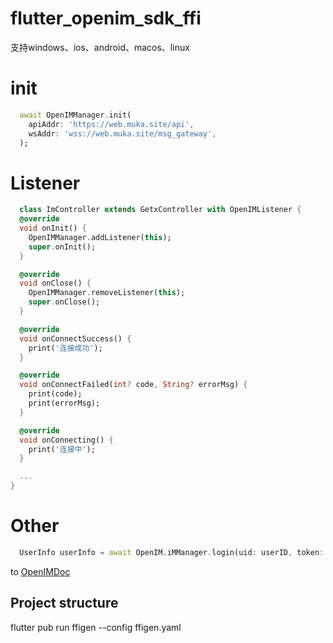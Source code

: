 # flutter_openim_sdk_ffi
 支持windows、ios、android、macos、linux
# init 
```dart
  await OpenIMManager.init(
    apiAddr: 'https://web.muka.site/api',
    wsAddr: 'wss://web.muka.site/msg_gateway',
  );
```

# Listener
```dart
  class ImController extends GetxController with OpenIMListener {
  @override
  void onInit() {
    OpenIMManager.addListener(this);
    super.onInit();
  }

  @override
  void onClose() {
    OpenIMManager.removeListener(this);
    super.onClose();
  }

  @override
  void onConnectSuccess() {
    print('连接成功');
  }

  @override
  void onConnectFailed(int? code, String? errorMsg) {
    print(code);
    print(errorMsg);
  }

  @override
  void onConnecting() {
    print('连接中');
  }

  ...
}

```

# Other
```dart
  UserInfo userInfo = await OpenIM.iMManager.login(uid: userID, token: token);
```

to [OpenIMDoc](https://doc.rentsoft.cn/sdks/introduction)

## Project structure

flutter pub run ffigen --config ffigen.yaml



